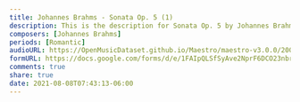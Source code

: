```yaml
---
title: Johannes Brahms - Sonata Op. 5 (1)
description: This is the description for Sonata Op. 5 by Johannes Brahms
composers: [Johannes Brahms]
periods: [Romantic]
audioURL: https://OpenMusicDataset.github.io/Maestro/maestro-v3.0.0/2006/MIDI-Unprocessed_12_R1_2006_01-08_ORIG_MID--AUDIO_12_R1_2006_01_Track01_wav.midi
formURL: https://docs.google.com/forms/d/e/1FAIpQLSfSyAve2NprF6DCO23nbraMTdUpHXi1ygID3korG_gHxsDG4g/viewform
comments: true
share: true
date: 2021-08-08T07:43:13-06:00
---
```

